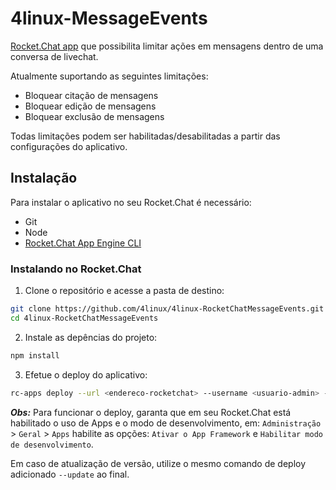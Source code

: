 # 4linux-MessageEvents

[Rocket.Chat app](https://docs.rocket.chat/apps-development/getting-started) que possibilita limitar ações em mensagens dentro de uma conversa de livechat.

Atualmente suportando as seguintes limitações:
* Bloquear citação de mensagens
* Bloquear edição de mensagens
* Bloquear exclusão de mensagens

Todas limitações podem ser habilitadas/desabilitadas a partir das configurações do aplicativo.

## Instalação

Para instalar o aplicativo no seu Rocket.Chat é necessário:
* Git
* Node
* [Rocket.Chat App Engine CLI](https://docs.rocket.chat/apps-development/getting-started/rocket.chat-app-engine-cli)

### Instalando no Rocket.Chat

1. Clone o repositório e acesse a pasta de destino:
```bash
git clone https://github.com/4linux/4linux-RocketChatMessageEvents.git
cd 4linux-RocketChatMessageEvents
```

2. Instale as depências do projeto:
```bash
npm install
```

3. Efetue o deploy do aplicativo:
```bash
rc-apps deploy --url <endereco-rocketchat> --username <usuario-admin> --password <senha-admin>
```
***Obs:*** Para funcionar o deploy, garanta que em seu Rocket.Chat está habilitado o uso de Apps e o modo de desenvolvimento, em: `Administração` > `Geral` > `Apps` habilite as opções: `Ativar o App Framework` e `Habilitar modo de desenvolvimento`.

Em caso de atualização de versão, utilize o mesmo comando de deploy adicionado `--update` ao final.
